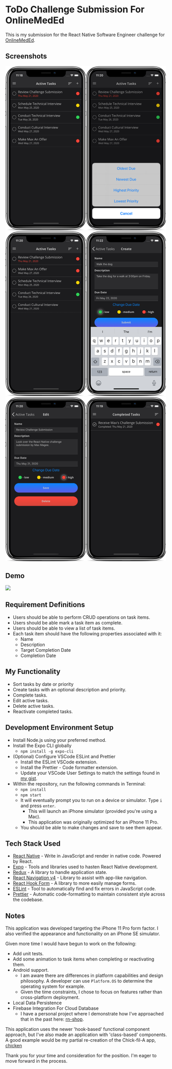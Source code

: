 # ToDo Challenge Submission For OnlineMedEd

This is my submission for the React Native Software Engineer challenge for [OnlineMedEd](https://onlinemeded.org).

## Screenshots
<img src="screenshots/activeTasks.png" width="250" /><img src="screenshots/sorting.png" width="250" /><img src="screenshots/sortedByPriority.png" width="250" /><img src="screenshots/createTask.png" width="250" /><img src="screenshots/editTask.png" width="250" /><img src="screenshots/completedTasks.png" width="250" />

## Demo
<img src="gifs/demo.gif" width="250">

## Requirement Definitions
- Users should be able to perform CRUD operations on task items.
- Users should be able mark a task item as complete.
- Users should be able to view a list of task items.
- Each task item should have the following properties associated with it:
  - Name
  - Description
  - Target Completion Date
  - Completion Date

## My Functionality
- Sort tasks by date or priority 
- Create tasks with an optional description and priority.
- Complete tasks.
- Edit active tasks.
- Delete active tasks.
- Reactivate completed tasks.

## Development Environment Setup
  - Install Node.js using your preferred method.
  - Install the Expo CLI globally
    -  `npm install -g expo-cli`
 -  (Optional) Configure VSCode ESLint and Prettier
    -  Install the ESLint VSCode extension.
    -  Install the Prettier - Code formatter extension.
    -  Update your VSCode User Settings to match the settings found in [my gist](https://gist.github.com/maxmagee/4ad6f079b1aa1c61608cb81c6263a1e4).
 -  Within the repository, run the following commands in Terminal:
    -  `npm install`
    -  `npm start`
    -  It will eventually prompt you to run on a device or simulator. Type `i` and press `enter`.
       -  This will launch an iPhone simulator (provided you're using a Mac).
       -  This application was originally optimized for an iPhone 11 Pro.
    -  You should be able to make changes and save to see them appear.

## Tech Stack Used
  - [React Native](https://reactnative.dev) - Write in JavaScript and render in native code. Powered by React.
  - [Expo](https://expo.io) - Tools and libraries used to hasten React Native development.
  - [Redux](https://redux.js.org) - A library to handle application state.
  - [React Navigation v4](https://reactnavigation.org/docs/4.x/getting-started) - Library to assist with app-like navigation.
  - [React Hook Form](https://react-hook-form.com) - A library to more easily manage forms.
  - [ESLint](https://eslint.org) - Tool to automatically find and fix errors in JavaScript code.
  - [Prettier](https://prettier.io) - Automatic code-formatting to maintain consistent style across the codebase.
  
## Notes
This application was developed targeting the iPhone 11 Pro form factor. I also verified the appearance and functionality on an iPhone SE simulator.

Given more time I would have begun to work on the following:
- Add unit tests.
- Add some animation to task items when completing or reactivating them.
- Android support.
  - I am aware there are differences in platform capabilities and design philosophy. A developer can use `Platform.OS` to determine the operating system for example.
  - Given the time constraints, I chose to focus on features rather than cross-platform deployment.
- Local Data Persistence
- Firebase Integration For Cloud Database
  - I have a personal project where I demonstrate how I've approached that in the past here: [rn-shop](https://github.com/maxmagee/rn-shop).

This application uses the newer 'hook-based' functional component approach, but I've also made an application with 'class-based' components. A good example would be my partial re-creation of the Chick-fil-A app, [chicken](https://github.com/maxmagee/chicken)

Thank you for your time and consideration for the position. I'm eager to move forward in the process.
